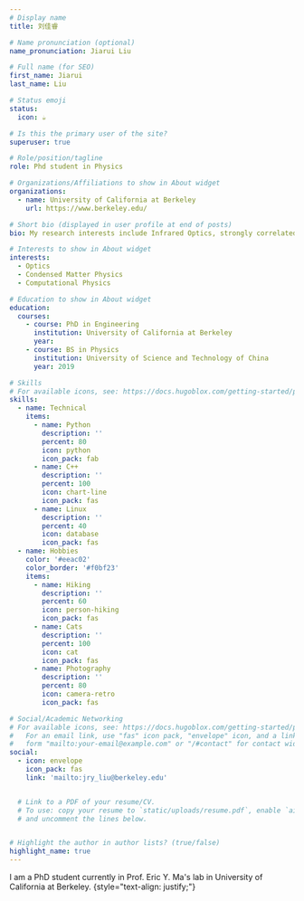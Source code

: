 ```yaml
---
# Display name
title: 刘佳睿

# Name pronunciation (optional)
name_pronunciation: Jiarui Liu

# Full name (for SEO)
first_name: Jiarui
last_name: Liu

# Status emoji
status:
  icon: ☕️

# Is this the primary user of the site?
superuser: true

# Role/position/tagline
role: Phd student in Physics

# Organizations/Affiliations to show in About widget
organizations:
  - name: University of California at Berkeley
    url: https://www.berkeley.edu/

# Short bio (displayed in user profile at end of posts)
bio: My research interests include Infrared Optics, strongly correlated electron system and computational physics

# Interests to show in About widget
interests:
  - Optics
  - Condensed Matter Physics
  - Computational Physics

# Education to show in About widget
education:
  courses:
    - course: PhD in Engineering
      institution: University of California at Berkeley
      year: 
    - course: BS in Physics
      institution: University of Science and Technology of China
      year: 2019

# Skills
# For available icons, see: https://docs.hugoblox.com/getting-started/page-builder/#icons
skills:
  - name: Technical
    items:
      - name: Python
        description: ''
        percent: 80
        icon: python
        icon_pack: fab
      - name: C++
        description: ''
        percent: 100
        icon: chart-line
        icon_pack: fas
      - name: Linux
        description: ''
        percent: 40
        icon: database
        icon_pack: fas
  - name: Hobbies
    color: '#eeac02'
    color_border: '#f0bf23'
    items:
      - name: Hiking
        description: ''
        percent: 60
        icon: person-hiking
        icon_pack: fas
      - name: Cats
        description: ''
        percent: 100
        icon: cat
        icon_pack: fas
      - name: Photography
        description: ''
        percent: 80
        icon: camera-retro
        icon_pack: fas

# Social/Academic Networking
# For available icons, see: https://docs.hugoblox.com/getting-started/page-builder/#icons
#   For an email link, use "fas" icon pack, "envelope" icon, and a link in the
#   form "mailto:your-email@example.com" or "/#contact" for contact widget.
social:
  - icon: envelope
    icon_pack: fas
    link: 'mailto:jry_liu@berkeley.edu'


  # Link to a PDF of your resume/CV.
  # To use: copy your resume to `static/uploads/resume.pdf`, enable `ai` icons in `params.yaml`,
  # and uncomment the lines below.


# Highlight the author in author lists? (true/false)
highlight_name: true
---
```


I am a PhD student currently in Prof. Eric Y. Ma's lab in University of California at Berkeley.
{style="text-align: justify;"}
